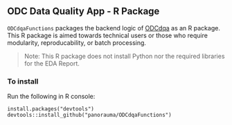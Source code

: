 ## ODC Data Quality App - R Package

`ODCdqaFunctions` packages the backend logic of [ODCdqa](https://github.com/panorauma/ODCdqa) as an R package. This R package is aimed towards technical users or those who require modularity, reproducability, or batch processing.

> Note: This R package does not install Python nor the required libraries for the EDA Report.

### To install

Run the following in R console:

```{r}
install.packages("devtools")
devtools::install_github("panorauma/ODCdqaFunctions")
```
